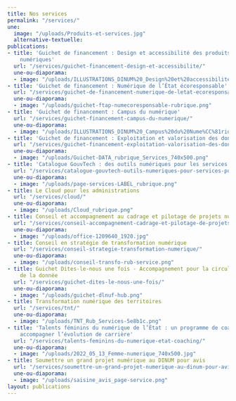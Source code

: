 ```yaml
---
title: Nos services
permalink: "/services/"
une:
  image: "/uploads/Produits-et-services.jpg"
  alternative-textuelle: 
publications:
- title: 'Guichet de financement : Design et accessibilité des produits et services
    numériques'
  url: "/services/guichet-financement-design-et-accessibilite/"
  une-ou-diaporama:
  - image: "/uploads/ILLUSTRATIONS_DINUM%20_Design%20et%20accessibilite%CC%81-02.png"
- title: 'Guichet de financement : Numérique de l’État écoresponsable'
  url: "/services/guichet-de-financement-numerique-de-letat-ecoresponsable/"
  une-ou-diaporama:
  - image: "/uploads/guichet-ftap-numecoresponsable-rubrique.png"
- title: 'Guichet de financement : Campus du numérique'
  url: "/services/guichet-financement-campus-du-numerique/"
  une-ou-diaporama:
  - image: "/uploads/ILLUSTRATIONS_DINUM%20_Campus%20du%20Nume%CC%81rique-08.png"
- title: 'Guichet de financement : Exploitation et valorisation des données'
  url: "/services/guichet-financement-exploitation-valorisation-des-donnees/"
  une-ou-diaporama:
  - image: "/uploads/Guichet-DATA_rubrique_Services_740x500.png"
- title: 'Catalogue GouvTech : des outils numériques pour les services publics'
  url: "/services/catalogue-gouvtech-outils-numeriques-pour-services-publics/"
  une-ou-diaporama:
  - image: "/uploads/page-services-LABEL_rubrique.png"
- title: Le Cloud pour les administrations
  url: "/services/cloud/"
  une-ou-diaporama:
  - image: "/uploads/Cloud_rubrique.png"
- title: Conseil et accompagnement au cadrage et pilotage de projets numériques
  url: "/services/conseil-accompagnement-cadrage-et-pilotage-de-projets-numeriques/"
  une-ou-diaporama:
  - image: "/uploads/office-1209640_1920.jpg"
- title: Conseil en stratégie de transformation numérique
  url: "/services/conseil-strategie-transformation-numerique/"
  une-ou-diaporama:
  - image: "/uploads/conseil-transfo-rub-service.png"
- title: Guichet Dites-le-nous une fois - Accompagnement pour la circulation et l’exploitation
    de la donnée
  url: "/services/guichet-dites-le-nous-une-fois/"
  une-ou-diaporama:
  - image: "/uploads/guichet-dlnuf-hub.png"
- title: Transformation numérique des territoires
  url: "/services/tnt/"
  une-ou-diaporama:
  - image: "/uploads/TNT_Rub_Services-5e8b1c.png"
- title: 'Talents féminins du numérique de l’État : un programme de coaching pour
    accompagner l’évolution de carrière'
  url: "/services/talents-feminins-du-numerique-etat-coaching/"
  une-ou-diaporama:
  - image: "/uploads/2022_05_13_Femme-numerique_740x500.jpg"
- title: Soumettre un grand projet numérique au DINUM pour avis
  url: "/services/soumettre-un-grand-projet-numerique-au-dinum-pour-avis/"
  une-ou-diaporama:
  - image: "/uploads/saisine_avis_page-service.png"
layout: publications
---
```


